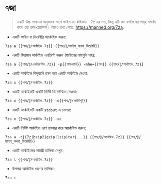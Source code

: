 # ৭জা

> একটি উচ্চ সঙ্কোচন অনুবাদক সাথে ফাইল অ্যার্কাইভার।
> `7z` এর মত, কিন্তু এটি কম ফাইল ধরণসমূহ সমর্থন করে এবং ক্রস-প্ল্যাটফর্ম।
> আরও তথ্য পেতে: <https://manned.org/7za>.

- একটি ফাইল বা ডিরেক্টরি অ্যার্কাইভ করুন:

`7za a {{পাথ/টু/আর্কাইভ.7z}} {{পাথ/টু/ফাইল_অথবা_ডিরেক্টরি}}`

- একটি বিদ্যমান আর্কাইভ এনক্রিপ্ট করুন (ফাইলের নামগুলি সহ):

`7za a {{পাথ/টু/এনক্রিপ্টেড.7z}} -p{{পাসওয়ার্ড}} -mhe={{অন}} {{পাথ/টু/আর্কাইভ.7z}}`

- একটি আর্কাইভ বিন্দুবর্তন রক্ষা করে একটি আর্কাইভ নেওয়া:

`7za x {{পাথ/টু/আর্কাইভ.7z}}`

- একটি আর্কাইভটি একটি নির্দিষ্ট ডিরেক্টরিতে নেওয়া:

`7za x {{পাথ/টু/আর্কাইভ.7z}} -o{{পাথ/টু/আউটপুট}}`

- একটি আর্কাইভটি একটি `stdout` এ নেওয়া:

`7za x {{পাথ/টু/আর্কাইভ.7z}} -so`

- একটি নির্দিষ্ট আর্কাইভ ধরণ ব্যবহার করে অ্যার্কাইভ করুন:

`7za a -t{{7z|bzip2|gzip|lzip|tar|...}} {{পাথ/টু/আর্কাইভ.7z}} {{পাথ/টু/ফাইল_অথবা_ডিরেক্টরি}}`

- একটি আর্কাইভের সামগ্রী তালিকা দেখুন:

`7za l {{পাথ/টু/আর্কাইভ.7z}}`

- উপলব্ধ আর্কাইভ ধরণের তালিকা:

`7za i`
